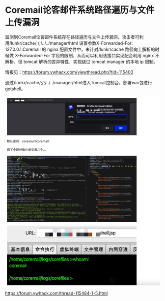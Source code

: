 # Coremail论客邮件系统路径遍历与文件上传漏洞

监测到Coremail论客邮件系统存在路径遍历与文件上传漏洞，攻击者可利用/lunkr/cache/;/;/../../manager/html 设置参数X-Forwarded-For: 127.0.0.1.Coremail 的 nginx 配置文件中，未针对/lunkr/cache 路径向上解析的时候做 X-Forwarded-For 字段的限制，从而可以利用该接口实现配合利用 nginx 不解析，但 tomcat 解析的差异特性，实现绕过 tomcat manager 的本地 ip 限制。

情报见：https://forum.ywhack.com/viewthread.php?tid=115403

通过/lunkr/cache/;/;/../../manager/html进入Tomcat控制台，部署war包进行getshell。

![-w716](images/16215868078702/16215868539351.jpg)

https://forum.ywhack.com/thread-115484-1-5.html